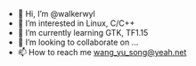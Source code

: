 - 👋 Hi, I’m @walkerwyl
- 👀 I’m interested in Linux, C/C++
- 🌱 I’m currently learning GTK, TF1.15
- 💞️ I’m looking to collaborate on ...
- 📫 How to reach me wang_yu_song@yeah.net

<!---
walkerwyl/walkerwyl is a ✨ special ✨ repository because its `README.md` (this file) appears on your GitHub profile.
You can click the Preview link to take a look at your changes.
--->
